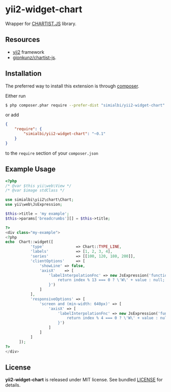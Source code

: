 # yii2-widget-chart
Wrapper for [CHARTIST.JS](http://gionkunz.github.io/chartist-js/index.html) library.

## Resources
 * [yii2](https://github.com/yiisoft/yii2) framework
 * [gionkunz/chartist-js](https://github.com/gionkunz/chartist-js).

## Installation

The preferred way to install this extension is through [composer](http://getcomposer.org/download/).

Either run

```sh
$ php composer.phar require --prefer-dist "simialbi/yii2-widget-chart"
```
or add

```json
{
	"require": {
  		"simialbi/yii2-widget-chart": "~0.1"
	}
}
```

to the `require` section of your `composer.json`


## Example Usage

```php
<?php
/* @var $this yii\web\View */
/* @var $image stdClass */

use simialbi\yii2\chart\Chart;
use yii\web\JsExpression;

$this->title = 'my example';
$this->params['breadcrumbs'][] = $this->title;

?>
<div class="my-example">
<?php
echo  Chart::widget([
           'type'              => Chart::TYPE_LINE,
           'labels'            => [1, 2, 3, 4],
           'series'            => [[100, 120, 180, 200]],
           'clientOptions'     => [
               'showLine' => false,
               'axisX'    => [
                   'labelInterpolationFnc' => new JsExpression('function(value, index) {
                       return index % 13 === 0 ? \'W\' + value : null;
                   }')
               ]
           ],
           'responsiveOptions' => [
               'screen and (min-width: 640px)' => [
                   'axisX' => [
                       'labelInterpolationFnc' => new JsExpression('function(value, index) {
                           return index % 4 === 0 ? \'W\' + value : null;
                       }')
                   ]
               ]
           ]
      ]);
?>
</div>
```

## License
**yii2-widget-chart** is released under MIT license. See bundled [LICENSE](LICENSE) for details.